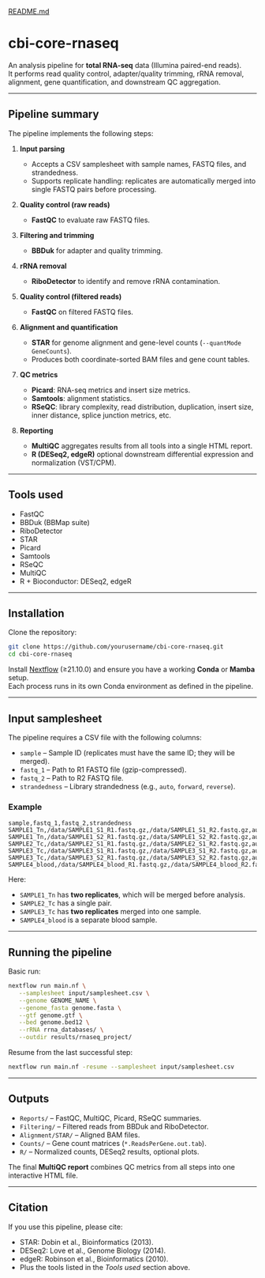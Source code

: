 [README.md](https://github.com/user-attachments/files/22025852/README.md)

# cbi-core-rnaseq

An analysis pipeline for **total RNA-seq** data (Illumina paired-end reads).  
It performs read quality control, adapter/quality trimming, rRNA removal, alignment, gene quantification, and downstream QC aggregation.

---

## Pipeline summary

The pipeline implements the following steps:

1. **Input parsing**
   - Accepts a CSV samplesheet with sample names, FASTQ files, and strandedness.
   - Supports replicate handling: replicates are automatically merged into single FASTQ pairs before processing.

2. **Quality control (raw reads)**
   - **FastQC** to evaluate raw FASTQ files.

3. **Filtering and trimming**
   - **BBDuk** for adapter and quality trimming.

4. **rRNA removal**
   - **RiboDetector** to identify and remove rRNA contamination.

5. **Quality control (filtered reads)**
   - **FastQC** on filtered FASTQ files.

6. **Alignment and quantification**
   - **STAR** for genome alignment and gene-level counts (`--quantMode GeneCounts`).
   - Produces both coordinate-sorted BAM files and gene count tables.

7. **QC metrics**
   - **Picard**: RNA-seq metrics and insert size metrics.
   - **Samtools**: alignment statistics.
   - **RSeQC**: library complexity, read distribution, duplication, insert size, inner distance, splice junction metrics, etc.

8. **Reporting**
   - **MultiQC** aggregates results from all tools into a single HTML report.
   - **R (DESeq2, edgeR)** optional downstream differential expression and normalization (VST/CPM).

---

## Tools used

- FastQC
- BBDuk (BBMap suite)
- RiboDetector
- STAR
- Picard
- Samtools
- RSeQC
- MultiQC
- R + Bioconductor: DESeq2, edgeR

---

## Installation

Clone the repository:

```bash
git clone https://github.com/yourusername/cbi-core-rnaseq.git
cd cbi-core-rnaseq
```

Install [Nextflow](https://www.nextflow.io/) (≥21.10.0) and ensure you have a working **Conda** or **Mamba** setup.  
Each process runs in its own Conda environment as defined in the pipeline.

---

## Input samplesheet

The pipeline requires a CSV file with the following columns:

- `sample` – Sample ID (replicates must have the same ID; they will be merged).
- `fastq_1` – Path to R1 FASTQ file (gzip-compressed).
- `fastq_2` – Path to R2 FASTQ file.
- `strandedness` – Library strandedness (e.g., `auto`, `forward`, `reverse`).

### Example

```csv
sample,fastq_1,fastq_2,strandedness
SAMPLE1_Tn,/data/SAMPLE1_S1_R1.fastq.gz,/data/SAMPLE1_S1_R2.fastq.gz,auto
SAMPLE1_Tn,/data/SAMPLE1_S2_R1.fastq.gz,/data/SAMPLE1_S2_R2.fastq.gz,auto
SAMPLE2_Tc,/data/SAMPLE2_S1_R1.fastq.gz,/data/SAMPLE2_S1_R2.fastq.gz,auto
SAMPLE3_Tc,/data/SAMPLE3_S1_R1.fastq.gz,/data/SAMPLE3_S1_R2.fastq.gz,auto
SAMPLE3_Tc,/data/SAMPLE3_S2_R1.fastq.gz,/data/SAMPLE3_S2_R2.fastq.gz,auto
SAMPLE4_blood,/data/SAMPLE4_blood_R1.fastq.gz,/data/SAMPLE4_blood_R2.fastq.gz,auto
```

Here:
- `SAMPLE1_Tn` has **two replicates**, which will be merged before analysis.
- `SAMPLE2_Tc` has a single pair.
- `SAMPLE3_Tc` has **two replicates** merged into one sample.
- `SAMPLE4_blood` is a separate blood sample.

---

## Running the pipeline

Basic run:

```bash
nextflow run main.nf \
   --samplesheet input/samplesheet.csv \
   --genome GENOME_NAME \
   --genome_fasta genome.fasta \
   --gtf genome.gtf \
   --bed genome.bed12 \
   --rRNA rrna_databases/ \
   --outdir results/rnaseq_project/
```

Resume from the last successful step:

```bash
nextflow run main.nf -resume --samplesheet input/samplesheet.csv
```

---

## Outputs

- `Reports/` – FastQC, MultiQC, Picard, RSeQC summaries.
- `Filtering/` – Filtered reads from BBDuk and RiboDetector.
- `Alignment/STAR/` – Aligned BAM files.
- `Counts/` – Gene count matrices (`*.ReadsPerGene.out.tab`).
- `R/` – Normalized counts, DESeq2 results, optional plots.

The final **MultiQC report** combines QC metrics from all steps into one interactive HTML file.

---

## Citation

If you use this pipeline, please cite:

- STAR: Dobin et al., Bioinformatics (2013).
- DESeq2: Love et al., Genome Biology (2014).
- edgeR: Robinson et al., Bioinformatics (2010).
- Plus the tools listed in the *Tools used* section above.
